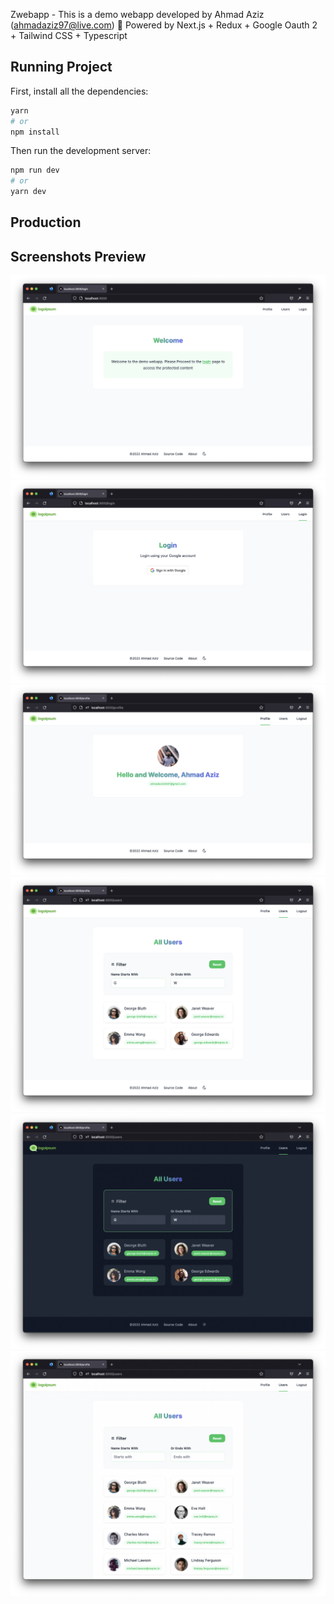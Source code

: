 Zwebapp - This is a demo webapp developed by Ahmad Aziz (ahmadaziz97@live.com) 💫  Powered by Next.js + Redux + Google Oauth 2 + Tailwind CSS + Typescript

## Running Project

First, install all the dependencies:

```bash
yarn
# or
npm install
```

Then run the development server:
```bash
npm run dev
# or
yarn dev
```

## Production


## Screenshots Preview
<img src="img/1.png">
<img src="img/2.png">
<img src="img/3.png">
<img src="img/4.png">
<img src="img/5.png">
<img src="img/6.png">